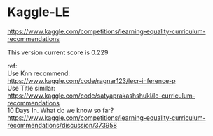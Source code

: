 # Kaggle-LE
https://www.kaggle.com/competitions/learning-equality-curriculum-recommendations

This version current score is 0.229

ref:<br />
Use Knn recommend: <br />
https://www.kaggle.com/code/ragnar123/lecr-inference-p<br />
Use Title similar: <br />
https://www.kaggle.com/code/satyaprakashshukl/le-curriculum-recommendations<br />
10 Days In. What do we know so far? <br />
https://www.kaggle.com/competitions/learning-equality-curriculum-recommendations/discussion/373958<br />



